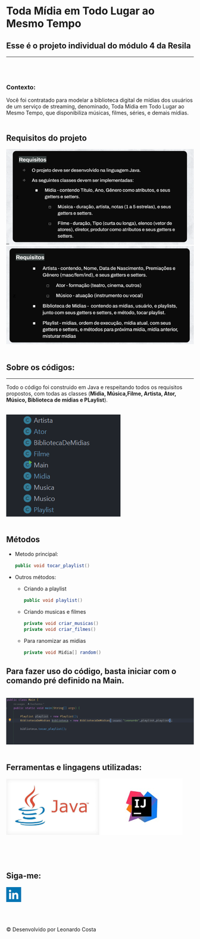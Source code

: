 #  Toda Mídia em Todo Lugar ao Mesmo Tempo
## Esse é o projeto individual do módulo 4 da Resila
----
<br>
<br>

### Contexto:
Você foi contratado para modelar a biblioteca digital de mídias dos usuários de um serviço de streaming, denominado, Toda Mídia em Todo Lugar ao Mesmo Tempo, que disponibiliza músicas, filmes, séries, e demais mídias.
<br>
<br>

## Requisitos do projeto
  
    

<img src="./src/img/requisito1.png">
<img src="./src/img/requisito2.png">

<br>
<br>

## Sobre os códigos:
---

Todo o código foi construido em Java e  respeitando todos os requisitos propostos, com todas as classes (**Midia, Música,Filme, Artista, Ator, Músico, Biblioteca de mídias e PLaylist**).  

<br>

<img src="./src/img/class.png">

<br>
<br>

## Métodos

* Metodo principal:
    ````java
    public void tocar_playlist()
    ````

* Outros métodos:
    - Criando a playlist
        ```java
        public void playlist()
        ````
    - Criando musicas e filmes
        ````java
    	private void criar_musicas()
        private void criar_filmes()
        ````
    - Para ranomizar as midias
        ```java
        private void Midia[] random()
        ````


## Para fazer uso do código, basta iniciar com o comando pré definido na Main.

<br>

<img src="./src/img/main.png">

<br>
<br>

## Ferramentas e lingagens utilizadas:



<img src="./src/img/java.jpg" width="250px" alt="Java">  <img src="./src/img/intellij.jpg" width="220px" alt="Intellij"> 


<br>
<br>
<br>

## Siga-me:



<a href="https://www.linkedin.com/in/leonardosantosdev/"><img src="./src/img/linkedin.png" style="width:40px"></a>

<br>
<br>

©️ Desenvolvido por Leonardo Costa

